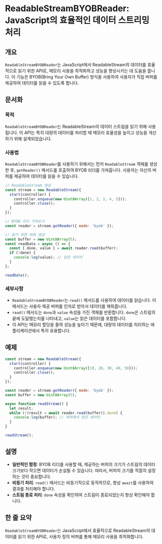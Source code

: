 <!--
Meta Description: # ReadableStreamBYOBReader: JavaScript의 효율적인 데이터 스트리밍 처리 ## 개요 `ReadableStreamBYOBReader`는 JavaScript에서 ReadableStream의 데이터를 효율적으로 읽기 위한 API로, 메모리 사용을...
Meta Keywords: 데이터를, const, readablestreambyobreader, byob, buffer
-->

# ReadableStreamBYOBReader: JavaScript의 효율적인 데이터 스트리밍 처리

## 개요
`ReadableStreamBYOBReader`는 JavaScript에서 ReadableStream의 데이터를 효율적으로 읽기 위한 API로, 메모리 사용을 최적화하고 성능을 향상시키는 데 도움을 줍니다. 이 기능은 BYOB(Bring Your Own Buffer) 방식을 사용하여 사용자가 직접 버퍼를 제공하여 데이터를 읽을 수 있도록 합니다.

## 문서화
### 목적
`ReadableStreamBYOBReader`는 ReadableStream의 데이터 스트림을 읽기 위해 사용됩니다. 이 API는 특히 대량의 데이터를 처리할 때 메모리 효율성을 높이고 성능을 개선하기 위해 설계되었습니다.

### 사용법
`ReadableStreamBYOBReader`를 사용하기 위해서는 먼저 `ReadableStream` 객체를 생성한 후, `getReader()` 메서드를 호출하여 BYOB 리더를 가져옵니다. 사용자는 자신의 버퍼를 제공하여 데이터를 읽을 수 있습니다. 

```javascript
// ReadableStream 생성
const stream = new ReadableStream({
  start(controller) {
    controller.enqueue(new Uint8Array([1, 2, 3, 4, 5]));
    controller.close();
  }
});

// BYOB 리더 가져오기
const reader = stream.getReader({ mode: 'byob' });

// 읽기 위한 버퍼 생성
const buffer = new Uint8Array(5);
const readData = async () => {
  const { done, value } = await reader.read(buffer);
  if (!done) {
    console.log(value); // 읽은 데이터
  }
};

readData();
```

### 세부사항
- `ReadableStreamBYOBReader`는 `read()` 메서드를 사용하여 데이터를 읽습니다. 이 메서드는 사용자 제공 버퍼를 인자로 받아서 데이터를 채워줍니다.
- `read()` 메서드는 `done`과 `value` 속성을 가진 객체를 반환합니다. `done`은 스트림의 끝에 도달했는지를 나타내고, `value`는 읽은 데이터를 포함합니다.
- 이 API는 메모리 할당을 줄여 성능을 높이기 때문에, 대량의 데이터를 처리하는 애플리케이션에서 특히 유용합니다.

## 예제
```javascript
const stream = new ReadableStream({
  start(controller) {
    controller.enqueue(new Uint8Array([10, 20, 30, 40, 50]));
    controller.close();
  }
});

const reader = stream.getReader({ mode: 'byob' });
const buffer = new Uint8Array(5);

async function readStream() {
  let result;
  while (!(result = await reader.read(buffer)).done) {
    console.log(buffer); // 버퍼에서 읽은 데이터
  }
}

readStream();
```

## 설명
- **일반적인 함정**: BYOB 리더를 사용할 때, 제공하는 버퍼의 크기가 스트림의 데이터 크기보다 작으면 데이터가 손실될 수 있습니다. 따라서, 버퍼의 크기를 적절히 설정하는 것이 중요합니다.
- **비동기 처리**: `read()` 메서드는 비동기적으로 동작하므로, 항상 `await`를 사용하여 결과를 처리해야 합니다.
- **스트림 종료 처리**: `done` 속성을 확인하여 스트림이 종료되었는지 항상 확인해야 합니다. 

## 한 줄 요약
`ReadableStreamBYOBReader`는 JavaScript에서 효율적으로 ReadableStream의 데이터를 읽기 위한 API로, 사용자 정의 버퍼를 통해 메모리 사용을 최적화합니다.